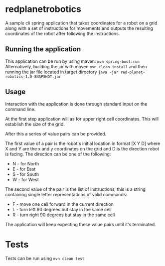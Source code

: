 # redplanetrobotics
A sample cli spring application that takes coordinates for a robot on a grid along with a set of instructions for movements and outputs the resulting coordinates of the robot after following the instructions.

## Running the application
This application can be run by using maven:
`mvn spring-boot:run`
Alternatively, building the jar with maven `mvn clean install` and then running
the jar file located in target directory `java -jar red-planet-robotics-1.0-SNAPSHOT.jar`

## Usage
Interaction with the application is done through standard input on the command line.

At the first step application will as for upper right cell coordinates. 
This will establish the size of the grid. 

After this a series of value pairs can be provided. 

The first value of a pair is
the robot's initial location in format \[X Y D\] where X and Y are the x and y coordinates
on the grid and D is the direction robot is facing. The direction can be one of the following:
* N - for North
* E - for East
* S - for South
* W - for West

The second value of the pair is the list of instructions, this is a string containing
single letter representations of valid commands:
* F - move one cell forward in the current direction
* L - turn left 90 degrees but stay in the same cell
* R - turn right 90 degrees but stay in the same cell

The application will keep expecting these value pairs until it's terminated. 

# Tests
Tests can be run using `mvn clean test` 
